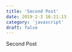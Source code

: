 ```yaml
---
title: 'Second Post'
date: 2019-2-3 16:21:13
category: 'javascript'
draft: false
---
```


Second Post
